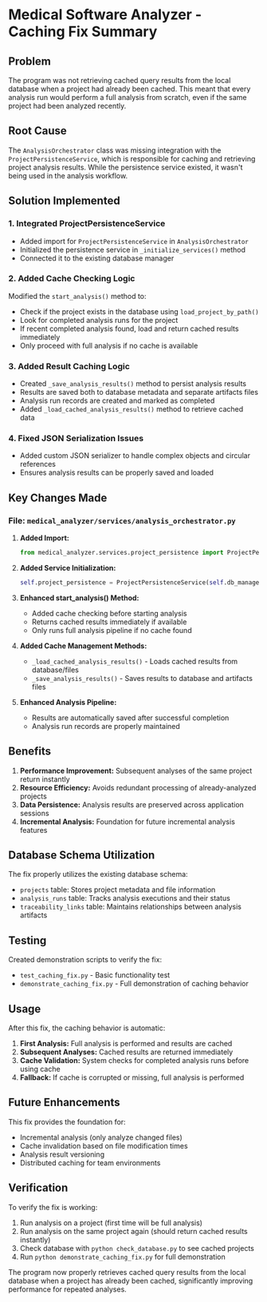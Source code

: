 # Medical Software Analyzer - Caching Fix Summary

## Problem
The program was not retrieving cached query results from the local database when a project had already been cached. This meant that every analysis run would perform a full analysis from scratch, even if the same project had been analyzed recently.

## Root Cause
The `AnalysisOrchestrator` class was missing integration with the `ProjectPersistenceService`, which is responsible for caching and retrieving project analysis results. While the persistence service existed, it wasn't being used in the analysis workflow.

## Solution Implemented

### 1. Integrated ProjectPersistenceService
- Added import for `ProjectPersistenceService` in `AnalysisOrchestrator`
- Initialized the persistence service in `_initialize_services()` method
- Connected it to the existing database manager

### 2. Added Cache Checking Logic
Modified the `start_analysis()` method to:
- Check if the project exists in the database using `load_project_by_path()`
- Look for completed analysis runs for the project
- If recent completed analysis found, load and return cached results immediately
- Only proceed with full analysis if no cache is available

### 3. Added Result Caching Logic
- Created `_save_analysis_results()` method to persist analysis results
- Results are saved both to database metadata and separate artifacts files
- Analysis run records are created and marked as completed
- Added `_load_cached_analysis_results()` method to retrieve cached data

### 4. Fixed JSON Serialization Issues
- Added custom JSON serializer to handle complex objects and circular references
- Ensures analysis results can be properly saved and loaded

## Key Changes Made

### File: `medical_analyzer/services/analysis_orchestrator.py`

1. **Added Import:**
   ```python
   from medical_analyzer.services.project_persistence import ProjectPersistenceService
   ```

2. **Added Service Initialization:**
   ```python
   self.project_persistence = ProjectPersistenceService(self.db_manager.db_path)
   ```

3. **Enhanced start_analysis() Method:**
   - Added cache checking before starting analysis
   - Returns cached results immediately if available
   - Only runs full analysis pipeline if no cache found

4. **Added Cache Management Methods:**
   - `_load_cached_analysis_results()` - Loads cached results from database/files
   - `_save_analysis_results()` - Saves results to database and artifacts files

5. **Enhanced Analysis Pipeline:**
   - Results are automatically saved after successful completion
   - Analysis run records are properly maintained

## Benefits

1. **Performance Improvement:** Subsequent analyses of the same project return instantly
2. **Resource Efficiency:** Avoids redundant processing of already-analyzed projects
3. **Data Persistence:** Analysis results are preserved across application sessions
4. **Incremental Analysis:** Foundation for future incremental analysis features

## Database Schema Utilization

The fix properly utilizes the existing database schema:
- `projects` table: Stores project metadata and file information
- `analysis_runs` table: Tracks analysis executions and their status
- `traceability_links` table: Maintains relationships between analysis artifacts

## Testing

Created demonstration scripts to verify the fix:
- `test_caching_fix.py` - Basic functionality test
- `demonstrate_caching_fix.py` - Full demonstration of caching behavior

## Usage

After this fix, the caching behavior is automatic:

1. **First Analysis:** Full analysis is performed and results are cached
2. **Subsequent Analyses:** Cached results are returned immediately
3. **Cache Validation:** System checks for completed analysis runs before using cache
4. **Fallback:** If cache is corrupted or missing, full analysis is performed

## Future Enhancements

This fix provides the foundation for:
- Incremental analysis (only analyze changed files)
- Cache invalidation based on file modification times
- Analysis result versioning
- Distributed caching for team environments

## Verification

To verify the fix is working:
1. Run analysis on a project (first time will be full analysis)
2. Run analysis on the same project again (should return cached results instantly)
3. Check database with `python check_database.py` to see cached projects
4. Run `python demonstrate_caching_fix.py` for full demonstration

The program now properly retrieves cached query results from the local database when a project has already been cached, significantly improving performance for repeated analyses.